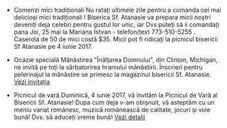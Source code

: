 * <label>Comenzi mici tradiționali</label> Nu ratați ultimele zile pentru a comanda cei mai delicioși mici tradiționali ! Biserica Sf. Atanasie va prepara micii noștri deveniți deja celebri pentru gustul lor unic, iar Dvs puteți să ii comandați pana Joi, 25 mai la Mariana Istvan - telefon/text 773-510-5255 . Caserola de 50 de mici costă $35. Micii pot fi ridicați la picnicul bisericii Sf Atanasie pe 4 iunie 2017.

* <label>Ocazie specială</label> Mănăstirea "Înălțarea Domnului", din Clinton, Michigan, ne invită pe toți la sărbatorirea hramului mănăstirii. Înscrieri pentru pelerinajul la mănăstire se primesc la magazinul bisericii Sf. Atanasie. <a class="pull-right1 clearfix1" href="{{ site.baseurl }}/ro/2017/invitatie-inaltarea-domnului.html">Vezi invitația</a>
  <div class="clearfix">
      
  </div>
* <label>Picnicul de vară</label> Duminică, 4 iunie 2017, vă invităm la Picnicul de Vară al Bisericii Sf. Atanasie! Dupa cum deja v-am obișnuit, vă asteptăm cu un meniu variat românesc, muzică românească de calitate, jocuri și voie bună! Dvs. să aduceți vreme bună! <a href="{{ site.baseurl }}/ro/2017/picnic-vara.html">Vezi detalii</a>